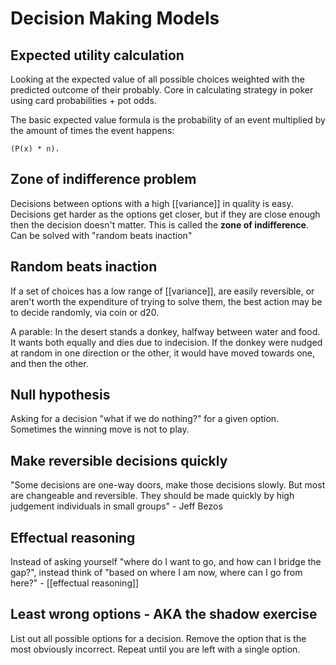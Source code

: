 # Decision Making Models

## Expected utility calculation
Looking at the expected value of all possible choices weighted with the predicted outcome of their probably. Core in calculating strategy in poker using card probabilities + pot odds. 

The basic expected value formula is the probability of an event multiplied by the amount of times the event happens:

`(P(x) * n).`

## Zone of indifference problem
Decisions between options with a high [[variance]] in quality is easy. Decisions get harder as the options get closer, but if they are close enough then the decision doesn't matter. This is called the **zone of indifference**.  Can be solved with "random beats inaction"

## Random beats inaction
If a set of choices has a low range of [[variance]], are easily reversible, or aren't worth the expenditure of trying to solve them, the best action may be to decide randomly, via coin or d20. 

A parable: In the desert stands a donkey, halfway between water and food. It wants both equally and dies due to indecision. If the donkey were nudged at random in one direction or the other, it would have moved towards one, and then the other. 

## Null hypothesis
Asking for a decision "what if we do nothing?" for a given option. Sometimes the winning move is not to play.

## Make reversible decisions quickly
"Some decisions are one-way doors, make those decisions slowly. But most are changeable and reversible. They should be made quickly by high judgement individuals in small groups" - Jeff Bezos

## Effectual reasoning
Instead of asking yourself "where do I want to go, and how can I bridge the gap?", instead think of "based on where I am now, where can I go from here?" - [[effectual reasoning]]

## Least wrong options - AKA the shadow exercise
List out all possible options for a decision. Remove the option that is the most obviously incorrect. Repeat until you are left with a single option.